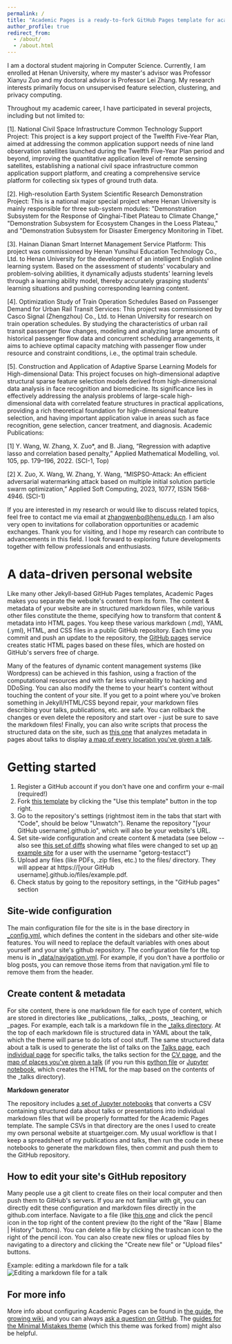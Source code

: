 ```yaml
---
permalink: /
title: "Academic Pages is a ready-to-fork GitHub Pages template for academic personal websites"
author_profile: true
redirect_from: 
  - /about/
  - /about.html
---
```


I am a doctoral student majoring in Computer Science. Currently, I am enrolled at Henan University, where my master's advisor was Professor Xianyu Zuo and my doctoral advisor is Professor Lei Zhang. My research interests primarily focus on unsupervised feature selection, clustering, and privacy computing.

Throughout my academic career, I have participated in several projects, including but not limited to:

[1]. National Civil Space Infrastructure Common Technology Support Project: This project is a key support project of the Twelfth Five-Year Plan, aimed at addressing the common application support needs of nine land observation satellites launched during the Twelfth Five-Year Plan period and beyond, improving the quantitative application level of remote sensing satellites, establishing a national civil space infrastructure common application support platform, and creating a comprehensive service platform for collecting six types of ground truth data.

[2]. High-resolution Earth System Scientific Research Demonstration Project: This is a national major special project where Henan University is mainly responsible for three sub-system modules: "Demonstration Subsystem for the Response of Qinghai-Tibet Plateau to Climate Change," "Demonstration Subsystem for Ecosystem Changes in the Loess Plateau," and "Demonstration Subsystem for Disaster Emergency Monitoring in Tibet.

[3]. Hainan Dianan Smart Internet Management Service Platform: This project was commissioned by Henan Yunsihui Education Technology Co., Ltd. to Henan University for the development of an intelligent English online learning system. Based on the assessment of students' vocabulary and problem-solving abilities, it dynamically adjusts students' learning levels through a learning ability model, thereby accurately grasping students' learning situations and pushing corresponding learning content.

[4]. Optimization Study of Train Operation Schedules Based on Passenger Demand for Urban Rail Transit Services: This project was commissioned by Casco Signal (Zhengzhou) Co., Ltd. to Henan University for research on train operation schedules. By studying the characteristics of urban rail transit passenger flow changes, modeling and analyzing large amounts of historical passenger flow data and concurrent scheduling arrangements, it aims to achieve optimal capacity matching with passenger flow under resource and constraint conditions, i.e., the optimal train schedule.

[5]. Construction and Application of Adaptive Sparse Learning Models for High-dimensional Data: This project focuses on high-dimensional adaptive structural sparse feature selection models derived from high-dimensional data analysis in face recognition and biomedicine. Its significance lies in effectively addressing the analysis problems of large-scale high-dimensional data with correlated feature structures in practical applications, providing a rich theoretical foundation for high-dimensional feature selection, and having important application value in areas such as face recognition, gene selection, cancer treatment, and diagnosis.
Academic Publications:

[1] Y. Wang, W. Zhang, X. Zuo*, and B. Jiang, “Regression with adaptive lasso and correlation based penalty,” Applied Mathematical Modelling, vol. 105, pp. 179–196, 2022. (SCI-1, Top)

[2] X. Zuo, X. Wang, W. Zhang, Y. Wang, “MISPSO-Attack: An efficient adversarial watermarking attack based on multiple initial solution particle swarm optimization,” Applied Soft Computing, 2023, 10777, ISSN 1568-4946. (SCI-1)


If you are interested in my research or would like to discuss related topics, feel free to contact me via email at zhangwenbo@henu.edu.cn. I am also very open to invitations for collaboration opportunities or academic exchanges. Thank you for visiting, and I hope my research can contribute to advancements in this field. I look forward to exploring future developments together with fellow professionals and enthusiasts.


A data-driven personal website
======
Like many other Jekyll-based GitHub Pages templates, Academic Pages makes you separate the website's content from its form. The content & metadata of your website are in structured markdown files, while various other files constitute the theme, specifying how to transform that content & metadata into HTML pages. You keep these various markdown (.md), YAML (.yml), HTML, and CSS files in a public GitHub repository. Each time you commit and push an update to the repository, the [GitHub pages](https://pages.github.com/) service creates static HTML pages based on these files, which are hosted on GitHub's servers free of charge.

Many of the features of dynamic content management systems (like Wordpress) can be achieved in this fashion, using a fraction of the computational resources and with far less vulnerability to hacking and DDoSing. You can also modify the theme to your heart's content without touching the content of your site. If you get to a point where you've broken something in Jekyll/HTML/CSS beyond repair, your markdown files describing your talks, publications, etc. are safe. You can rollback the changes or even delete the repository and start over - just be sure to save the markdown files! Finally, you can also write scripts that process the structured data on the site, such as [this one](https://github.com/academicpages/academicpages.github.io/blob/master/talkmap.ipynb) that analyzes metadata in pages about talks to display [a map of every location you've given a talk](https://academicpages.github.io/talkmap.html).

Getting started
======
1. Register a GitHub account if you don't have one and confirm your e-mail (required!)
1. Fork [this template](https://github.com/academicpages/academicpages.github.io) by clicking the "Use this template" button in the top right. 
1. Go to the repository's settings (rightmost item in the tabs that start with "Code", should be below "Unwatch"). Rename the repository "[your GitHub username].github.io", which will also be your website's URL.
1. Set site-wide configuration and create content & metadata (see below -- also see [this set of diffs](http://archive.is/3TPas) showing what files were changed to set up [an example site](https://getorg-testacct.github.io) for a user with the username "getorg-testacct")
1. Upload any files (like PDFs, .zip files, etc.) to the files/ directory. They will appear at https://[your GitHub username].github.io/files/example.pdf.  
1. Check status by going to the repository settings, in the "GitHub pages" section

Site-wide configuration
------
The main configuration file for the site is in the base directory in [_config.yml](https://github.com/academicpages/academicpages.github.io/blob/master/_config.yml), which defines the content in the sidebars and other site-wide features. You will need to replace the default variables with ones about yourself and your site's github repository. The configuration file for the top menu is in [_data/navigation.yml](https://github.com/academicpages/academicpages.github.io/blob/master/_data/navigation.yml). For example, if you don't have a portfolio or blog posts, you can remove those items from that navigation.yml file to remove them from the header. 

Create content & metadata
------
For site content, there is one markdown file for each type of content, which are stored in directories like _publications, _talks, _posts, _teaching, or _pages. For example, each talk is a markdown file in the [_talks directory](https://github.com/academicpages/academicpages.github.io/tree/master/_talks). At the top of each markdown file is structured data in YAML about the talk, which the theme will parse to do lots of cool stuff. The same structured data about a talk is used to generate the list of talks on the [Talks page](https://academicpages.github.io/talks), each [individual page](https://academicpages.github.io/talks/2012-03-01-talk-1) for specific talks, the talks section for the [CV page](https://academicpages.github.io/cv), and the [map of places you've given a talk](https://academicpages.github.io/talkmap.html) (if you run this [python file](https://github.com/academicpages/academicpages.github.io/blob/master/talkmap.py) or [Jupyter notebook](https://github.com/academicpages/academicpages.github.io/blob/master/talkmap.ipynb), which creates the HTML for the map based on the contents of the _talks directory).

**Markdown generator**

The repository includes [a set of Jupyter notebooks](https://github.com/academicpages/academicpages.github.io/tree/master/markdown_generator
) that converts a CSV containing structured data about talks or presentations into individual markdown files that will be properly formatted for the Academic Pages template. The sample CSVs in that directory are the ones I used to create my own personal website at stuartgeiger.com. My usual workflow is that I keep a spreadsheet of my publications and talks, then run the code in these notebooks to generate the markdown files, then commit and push them to the GitHub repository.

How to edit your site's GitHub repository
------
Many people use a git client to create files on their local computer and then push them to GitHub's servers. If you are not familiar with git, you can directly edit these configuration and markdown files directly in the github.com interface. Navigate to a file (like [this one](https://github.com/academicpages/academicpages.github.io/blob/master/_talks/2012-03-01-talk-1.md) and click the pencil icon in the top right of the content preview (to the right of the "Raw | Blame | History" buttons). You can delete a file by clicking the trashcan icon to the right of the pencil icon. You can also create new files or upload files by navigating to a directory and clicking the "Create new file" or "Upload files" buttons. 

Example: editing a markdown file for a talk
![Editing a markdown file for a talk](/images/editing-talk.png)

For more info
------
More info about configuring Academic Pages can be found in [the guide](https://academicpages.github.io/markdown/), the [growing wiki](https://github.com/academicpages/academicpages.github.io/wiki), and you can always [ask a question on GitHub](https://github.com/academicpages/academicpages.github.io/discussions). The [guides for the Minimal Mistakes theme](https://mmistakes.github.io/minimal-mistakes/docs/configuration/) (which this theme was forked from) might also be helpful.
